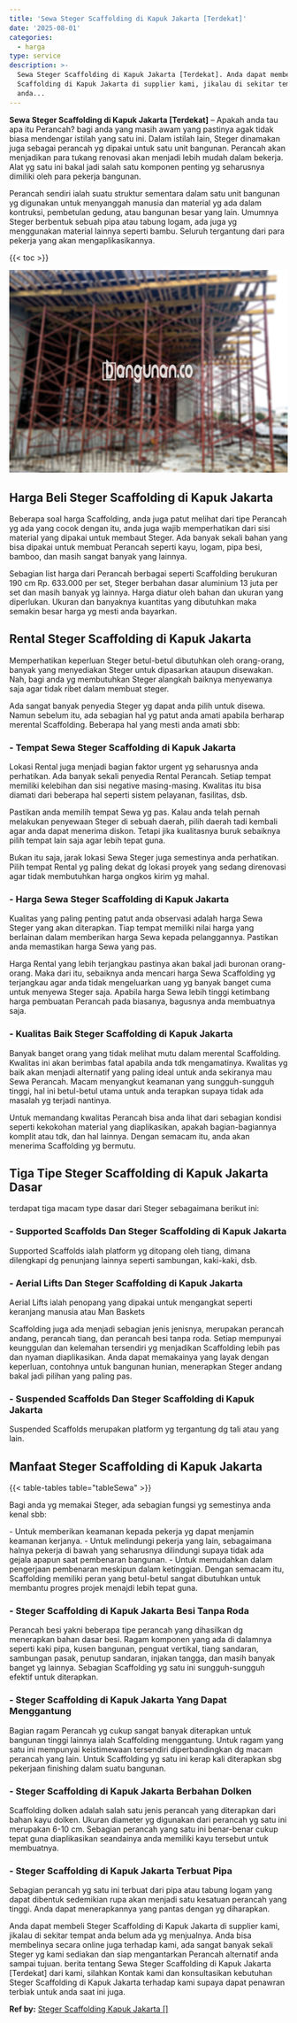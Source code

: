 ```yaml
---
title: 'Sewa Steger Scaffolding di Kapuk Jakarta [Terdekat]'
date: '2025-08-01'
categories:
  - harga
type: service
description: >-
  Sewa Steger Scaffolding di Kapuk Jakarta [Terdekat]. Anda dapat membeli Steger
  Scaffolding di Kapuk Jakarta di supplier kami, jikalau di sekitar tempat
  anda...
---
```


**Sewa Steger Scaffolding di Kapuk Jakarta \[Terdekat\]** – Apakah anda tau apa itu Perancah? bagi anda yang masih awam yang pastinya agak tidak biasa mendengar istilah yang satu ini. Dalam istilah lain, Steger dinamakan juga sebagai perancah yg dipakai untuk satu unit bangunan. Perancah akan menjadikan para tukang renovasi akan menjadi lebih mudah dalam bekerja. Alat yg satu ini bakal jadi salah satu komponen penting yg seharusnya dimiliki oleh para pekerja bangunan.

Perancah sendiri ialah suatu struktur sementara dalam satu unit bangunan yg digunakan untuk menyanggah manusia dan material yg ada dalam kontruksi, pembetulan gedung, atau bangunan besar yang lain. Umumnya Steger berbentuk sebuah pipa atau tabung logam, ada juga yg menggunakan material lainnya seperti bambu. Seluruh tergantung dari para pekerja yang akan mengaplikasikannya.

{{< toc >}}

![Sewa Steger Scaffolding di Kapuk Jakarta [Terdekat]](/images/sewa-scaffolding-steger-28.png)

## Harga Beli Steger Scaffolding di Kapuk Jakarta

Beberapa soal harga Scaffolding, anda juga patut melihat dari tipe Perancah yg ada yang cocok dengan itu, anda juga wajib memperhatikan dari sisi material yang dipakai untuk membaut Steger. Ada banyak sekali bahan yang bisa dipakai untuk membuat Perancah seperti kayu, logam, pipa besi, bamboo, dan masih sangat banyak yang lainnya.

Sebagian list harga dari Perancah berbagai seperti Scaffolding berukuran 190 cm Rp. 633.000 per set, Steger berbahan dasar aluminium 13 juta per set dan masih banyak yg lainnya. Harga diatur oleh bahan dan ukuran yang diperlukan. Ukuran dan banyaknya kuantitas yang dibutuhkan maka semakin besar harga yg mesti anda bayarkan.

## Rental Steger Scaffolding di Kapuk Jakarta

Memperhatikan keperluan Steger betul-betul dibutuhkan oleh orang-orang, banyak yang menyediakan Steger untuk dipasarkan ataupun disewakan. Nah, bagi anda yg membutuhkan Steger alangkah baiknya menyewanya saja agar tidak ribet dalam membuat steger.

Ada sangat banyak penyedia Steger yg dapat anda pilih untuk disewa. Namun sebelum itu, ada sebagian hal yg patut anda amati apabila berharap merental Scaffolding. Beberapa hal yang mesti anda amati sbb:

### \- Tempat Sewa Steger Scaffolding di Kapuk Jakarta

Lokasi Rental juga menjadi bagian faktor urgent yg seharusnya anda perhatikan. Ada banyak sekali penyedia Rental Perancah. Setiap tempat memiliki kelebihan dan sisi negative masing-masing. Kwalitas itu bisa diamati dari beberapa hal seperti sistem pelayanan, fasilitas, dsb.

Pastikan anda memilih tempat Sewa yg pas. Kalau anda telah pernah melakukan penyewaan Steger di sebuah daerah, pilih daerah tadi kembali agar anda dapat menerima diskon. Tetapi jika kualitasnya buruk sebaiknya pilih tempat lain saja agar lebih tepat guna.

Bukan itu saja, jarak lokasi Sewa Steger juga semestinya anda perhatikan. Pilih tempat Rental yg paling dekat dg lokasi proyek yang sedang direnovasi agar tidak membutuhkan harga ongkos kirim yg mahal.

### \- Harga Sewa Steger Scaffolding di Kapuk Jakarta

Kualitas yang paling penting patut anda observasi adalah harga Sewa Steger yang akan diterapkan. Tiap tempat memiliki nilai harga yang berlainan dalam memberikan harga Sewa kepada pelanggannya. Pastikan anda memastikan harga Sewa yang pas.

Harga Rental yang lebih terjangkau pastinya akan bakal jadi buronan orang-orang. Maka dari itu, sebaiknya anda mencari harga Sewa Scaffolding yg terjangkau agar anda tidak mengeluarkan uang yg banyak banget cuma untuk menyewa Steger saja. Apabila harga Sewa lebih tinggi ketimbang harga pembuatan Perancah pada biasanya, bagusnya anda membuatnya saja.

### \- Kualitas Baik Steger Scaffolding di Kapuk Jakarta

Banyak banget orang yang tidak melihat mutu dalam merental Scaffolding. Kwalitas ini akan berimbas fatal apabila anda tdk mengamatinya. Kwalitas yg baik akan menjadi alternatif yang paling ideal untuk anda sekiranya mau Sewa Perancah. Macam menyangkut keamanan yang sungguh-sungguh tinggi, hal ini betul-betul utama untuk anda terapkan supaya tidak ada masalah yg terjadi nantinya.

Untuk memandang kwalitas Perancah bisa anda lihat dari sebagian kondisi seperti kekokohan material yang diaplikasikan, apakah bagian-bagiannya komplit atau tdk, dan hal lainnya. Dengan semacam itu, anda akan menerima Scaffolding yg bermutu.

## Tiga Tipe Steger Scaffolding di Kapuk Jakarta Dasar

terdapat tiga macam type dasar dari Steger sebagaimana berikut ini:

### \- Supported Scaffolds Dan Steger Scaffolding di Kapuk Jakarta

Supported Scaffolds ialah platform yg ditopang oleh tiang, dimana dilengkapi dg penunjang lainnya seperti sambungan, kaki-kaki, dsb.

### \- Aerial Lifts Dan Steger Scaffolding di Kapuk Jakarta

Aerial Lifts ialah penopang yang dipakai untuk mengangkat seperti keranjang manusia atau Man Baskets

Scaffolding juga ada menjadi sebagian jenis jenisnya, merupakan perancah andang, perancah tiang, dan perancah besi tanpa roda. Setiap mempunyai keunggulan dan kelemahan tersendiri yg menjadikan Scaffolding lebih pas dan nyaman diaplikasikan. Anda dapat memakainya yang layak dengan keperluan, contohnya untuk bangunan hunian, menerapkan Steger andang bakal jadi pilihan yang paling pas.

### \- Suspended Scaffolds Dan Steger Scaffolding di Kapuk Jakarta

Suspended Scaffolds merupakan platform yg tergantung dg tali atau yang lain.

## Manfaat Steger Scaffolding di Kapuk Jakarta

{{< table-tables table="tableSewa" >}}

Bagi anda yg memakai Steger, ada sebagian fungsi yg semestinya anda kenal sbb:

\- Untuk memberikan keamanan kepada pekerja yg dapat menjamin keamanan kerjanya. - Untuk melindungi pekerja yang lain, sebagaimana halnya pekerja di bawah yang seharusnya dilindungi supaya tidak ada gejala apapun saat pembenaran bangunan. - Untuk memudahkan dalam pengerjaan pembenaran meskipun dalam ketinggian. Dengan semacam itu, Scaffolding memiliki peran yang betul-betul sangat dibutuhkan untuk membantu progres projek menajdi lebih tepat guna.

### \- Steger Scaffolding di Kapuk Jakarta Besi Tanpa Roda

Perancah besi yakni beberapa tipe perancah yang dihasilkan dg menerapkan bahan dasar besi. Ragam komponen yang ada di dalamnya seperti kaki pipa, kusen bangunan, penguat vertikal, tiang sandaran, sambungan pasak, penutup sandaran, injakan tangga, dan masih banyak banget yg lainnya. Sebagian Scaffolding yg satu ini sungguh-sungguh efektif untuk diterapkan.

### \- Steger Scaffolding di Kapuk Jakarta Yang Dapat Menggantung

Bagian ragam Perancah yg cukup sangat banyak diterapkan untuk bangunan tinggi lainnya ialah Scaffolding menggantung. Untuk ragam yang satu ini mempunyai keistimewaan tersendiri diperbandingkan dg macam perancah yang lain. Untuk Scaffolding yg satu ini kerap kali diterapkan sbg pekerjaan finishing dalam suatu bangunan.

### \- Steger Scaffolding di Kapuk Jakarta Berbahan Dolken

Scaffolding dolken adalah salah satu jenis perancah yang diterapkan dari bahan kayu dolken. Ukuran diameter yg digunakan dari perancah yg satu ini merupakan 6-10 cm. Sebagian perancah yang satu ini benar-benar cukup tepat guna diaplikasikan seandainya anda memiliki kayu tersebut untuk membuatnya.

### \- Steger Scaffolding di Kapuk Jakarta Terbuat Pipa

Sebagian perancah yg satu ini terbuat dari pipa atau tabung logam yang dapat dibentuk sedemikian rupa akan menjadi satu kesatuan perancah yang tinggi. Anda dapat menerapkannya yang pantas dengan yg diharapkan.

Anda dapat membeli Steger Scaffolding di Kapuk Jakarta di supplier kami, jikalau di sekitar tempat anda belum ada yg menjualnya. Anda bisa membelinya secara online juga terhadap kami, ada sangat banyak sekali Steger yg kami sediakan dan siap mengantarkan Perancah alternatif anda sampai tujuan. berita tentang Sewa Steger Scaffolding di Kapuk Jakarta \[Terdekat\] dari kami, silahkan Kontak kami dan konsultasikan kebutuhan Steger Scaffolding di Kapuk Jakarta terhadap kami supaya dapat penawran terbiak untuk anda saat ini juga.

**Ref by:** [Steger Scaffolding Kapuk Jakarta []](https://id.wikipedia.org/wiki/Steger)
